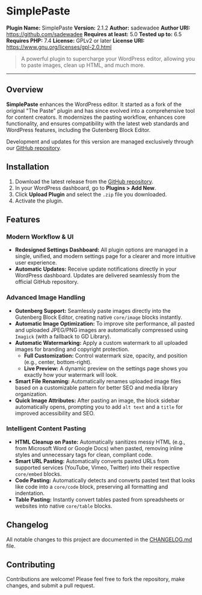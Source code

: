 # SimplePaste

**Plugin Name:** SimplePaste
**Version:** 2.1.2
**Author:** sadewadee
**Author URI:** https://github.com/sadewadee
**Requires at least:** 5.0
**Tested up to:** 6.5
**Requires PHP:** 7.4
**License:** GPLv2 or later
**License URI:** https://www.gnu.org/licenses/gpl-2.0.html

> A powerful plugin to supercharge your WordPress editor, allowing you to paste images, clean up HTML, and much more.

---

## Overview

**SimplePaste** enhances the WordPress editor. It started as a fork of the original "The Paste" plugin and has since evolved into a comprehensive tool for content creators. It modernizes the pasting workflow, enhances core functionality, and ensures compatibility with the latest web standards and WordPress features, including the Gutenberg Block Editor.

Development and updates for this version are managed exclusively through our [GitHub repository](https://github.com/sadewadee/the-paste).

## Installation

1.  Download the latest release from the [GitHub repository](https://github.com/sadewadee/the-paste/releases).
2.  In your WordPress dashboard, go to **Plugins > Add New**.
3.  Click **Upload Plugin** and select the `.zip` file you downloaded.
4.  Activate the plugin.

## Features

### Modern Workflow & UI
*   **Redesigned Settings Dashboard:** All plugin options are managed in a single, unified, and modern settings page for a clearer and more intuitive user experience.
*   **Automatic Updates:** Receive update notifications directly in your WordPress dashboard. Updates are delivered seamlessly from the official GitHub repository.

### Advanced Image Handling
*   **Gutenberg Support:** Seamlessly paste images directly into the Gutenberg Block Editor, creating native `core/image` blocks instantly.
*   **Automatic Image Optimization:** To improve site performance, all pasted and uploaded JPEG/PNG images are automatically compressed using `Imagick` (with a fallback to GD Library).
*   **Automatic Watermarking:** Apply a custom watermark to all uploaded images for branding and copyright protection.
    *   **Full Customization:** Control watermark size, opacity, and position (e.g., center, bottom-right).
    *   **Live Preview:** A dynamic preview on the settings page shows you exactly how your watermark will look.
*   **Smart File Renaming:** Automatically renames uploaded image files based on a customizable pattern for better SEO and media library organization.
*   **Quick Image Attributes:** After pasting an image, the block sidebar automatically opens, prompting you to add `alt text` and a `title` for improved accessibility and SEO.

### Intelligent Content Pasting
*   **HTML Cleanup on Paste:** Automatically sanitizes messy HTML (e.g., from Microsoft Word or Google Docs) when pasted, removing inline styles and unnecessary tags for clean, compliant code.
*   **Smart URL Pasting:** Automatically converts pasted URLs from supported services (YouTube, Vimeo, Twitter) into their respective `core/embed` blocks.
*   **Code Pasting:** Automatically detects and converts pasted text that looks like code into a `core/code` block, preserving all formatting and indentation.
*   **Table Pasting:** Instantly convert tables pasted from spreadsheets or websites into native `core/table` blocks.

## Changelog

All notable changes to this project are documented in the [CHANGELOG.md](CHANGELOG.md) file.

## Contributing

Contributions are welcome! Please feel free to fork the repository, make changes, and submit a pull request.

